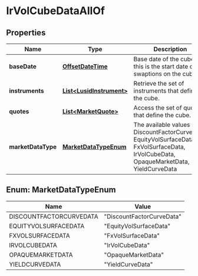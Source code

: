

# IrVolCubeDataAllOf

## Properties

Name | Type | Description | Notes
------------ | ------------- | ------------- | -------------
**baseDate** | [**OffsetDateTime**](OffsetDateTime.md) | Base date of the cube - this is the start date of the swaptions on the cube. | 
**instruments** | [**List&lt;LusidInstrument&gt;**](LusidInstrument.md) | Retrieve the set of instruments that define the cube. | 
**quotes** | [**List&lt;MarketQuote&gt;**](MarketQuote.md) | Access the set of quotes that define the cube. | 
**marketDataType** | [**MarketDataTypeEnum**](#MarketDataTypeEnum) | The available values are: DiscountFactorCurveData, EquityVolSurfaceData, FxVolSurfaceData, IrVolCubeData, OpaqueMarketData, YieldCurveData | 



## Enum: MarketDataTypeEnum

Name | Value
---- | -----
DISCOUNTFACTORCURVEDATA | &quot;DiscountFactorCurveData&quot;
EQUITYVOLSURFACEDATA | &quot;EquityVolSurfaceData&quot;
FXVOLSURFACEDATA | &quot;FxVolSurfaceData&quot;
IRVOLCUBEDATA | &quot;IrVolCubeData&quot;
OPAQUEMARKETDATA | &quot;OpaqueMarketData&quot;
YIELDCURVEDATA | &quot;YieldCurveData&quot;




